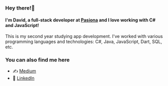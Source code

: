 ### Hey there!👋

#### I'm David, a full-stack developer at [Pasiona](https://www.linkedin.com/company/pasiona/mycompany/) and I love working with C# and JavaScript!
This is my second year studying app development. I've worked with various programming languages and technologies: C#, Java, JavaScript, Dart, SQL, etc.

### You can also find me here
- ✍ [Medium](https://medium.com/@david.salcedo0313)
- 💼 [LinkedIn](https://www.linkedin.com/in/david-salcedo-salamanca/)


<!--
**david03130/david03130** is a ✨ _special_ ✨ repository because its `README.md` (this file) appears on your GitHub profile.

Here are some ideas to get you started:

- 🔭 I’m currently working on ...
- 🌱 I’m currently learning ...
- 👯 I’m looking to collaborate on ...
- 🤔 I’m looking for help with ...
- 💬 Ask me about ...
- 📫 How to reach me: ...
- 😄 Pronouns: ...
- ⚡ Fun fact: ...
-->
